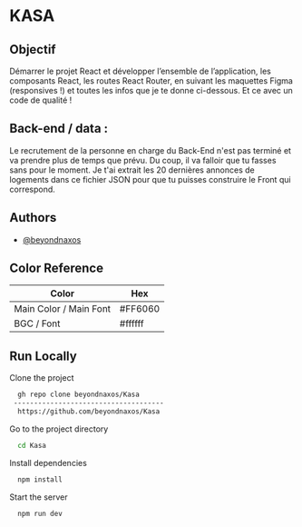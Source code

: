 
# KASA

## Objectif 

Démarrer le projet React et développer l’ensemble de l’application, les composants React, les routes React Router, en suivant les maquettes Figma (responsives !) et toutes les infos que je te donne ci-dessous. Et ce avec un code de qualité ! 

## Back-end / data :

 Le recrutement de la personne en charge du Back-End n'est pas terminé et va prendre plus de temps que prévu. Du coup, il va falloir que tu fasses sans pour le moment. Je t'ai extrait les 20 dernières annonces de logements dans ce fichier JSON pour que tu puisses construire le Front qui correspond.


## Authors

- [@beyondnaxos](https://www.github.com/beyondnaxos)

## Color Reference

| Color             | Hex                                                                |
| ----------------- | ------------------------------------------------------------------ |
| Main Color / Main Font |  #FF6060 |
| BGC / Font |  #ffffff |


## Run Locally

Clone the project

```bash
  gh repo clone beyondnaxos/Kasa 
 -------------------------------------
  https://github.com/beyondnaxos/Kasa
```

Go to the project directory

```bash
  cd Kasa
```

Install dependencies

```bash
  npm install
```

Start the server

```bash
  npm run dev
```

